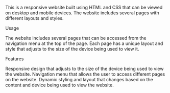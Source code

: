 This is a responsive website built using HTML and CSS that can be viewed on desktop and mobile devices. The website includes several pages with different layouts and styles.

Usage

The website includes several pages that can be accessed from the navigation menu at the top of the page. Each page has a unique layout and style that adjusts to the size of the device being used to view it.

Features

Responsive design that adjusts to the size of the device being used to view the website.
Navigation menu that allows the user to access different pages on the website.
Dynamic styling and layout that changes based on the content and device being used to view the website.
